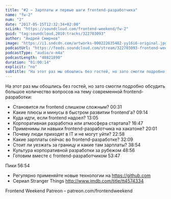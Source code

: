 ```yaml
---
title: "#2 – Зарплаты и первые шаги frontend-разработчика"
name: "fw-2"
num: "2"
date: "2017-05-15T12:32:34+02:00"
scLink: "https://soundcloud.com/frontend-weekend/fw-2"
guid: "tag:soundcloud,2010:tracks/322703093"
author: "Андрей Смирнов"
image: "https://i1.sndcdn.com/artworks-000222635482-yy16i6-original.jpg"
podcastUrl: "https://feeds.soundcloud.com/stream/322703093-frontend-weekend-fw-2.m4a"
podcastType: "audio/x-m4a"
podcastLength: "48821890"
duration: "01:00:14"
explicit: "no"
subtitle: "На этот раз мы обошлись без гостей, но зато смогли подробно обсудить большое количество вопросов на тему современной frontend-разработки:"
---
```

На этот раз мы обошлись без гостей, но зато смогли подробно обсудить большое количество вопросов на тему современной frontend-разработки:

- Становится ли frontend слишком сложным? 00:31
- Какие плюсы и минусы в быстром развитии frontend'а? 09:14
- Куда идти, если frontend надоел? 13:05
- Корпоративная разработка или атмосфера стартапа? 16:47
- Применимы ли навыки frontend-разработчика на хакатоне? 20:01
- Почему люди приходят в IT и не могут уйти? 22:58
- Какие зарплаты сейчас во frontend-разработке? 32:09
- Стоит ли уезжать за границу и какие там зарплаты? 38:54
- Культура корпоративной разработки за рубежом 48:56
- Готовим вместе с frontend-разработчиком 53:47

Пики 56:54
- Регулярно применяйте новые технологии на https://github.com
- Сериал Stranger Things http://www.imdb.com/title/tt4574334

Frontend Weekend Patreon – patreon.com/frontendweekend